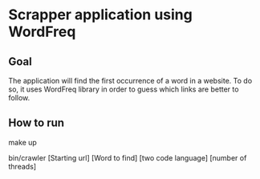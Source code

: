 # Scrapper application using WordFreq

## Goal
The application will find the first occurrence of a word in a website. To do so, it uses WordFreq library in order to guess which links are better to follow.

## How to run
make up

bin/crawler [Starting url] [Word to find] [two code language] [number of threads]
